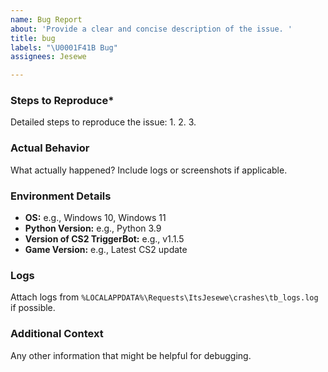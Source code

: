 ```yaml
---
name: Bug Report
about: 'Provide a clear and concise description of the issue. '
title: bug
labels: "\U0001F41B Bug"
assignees: Jesewe

---
```


### Steps to Reproduce*
Detailed steps to reproduce the issue:
1. 
2. 
3. 

### Actual Behavior
What actually happened? Include logs or screenshots if applicable.

### Environment Details
- **OS:**  e.g., Windows 10, Windows 11 
- **Python Version:** e.g., Python 3.9 
- **Version of CS2 TriggerBot:** e.g., v1.1.5
- **Game Version:** e.g., Latest CS2 update

### Logs
Attach logs from `%LOCALAPPDATA%\Requests\ItsJesewe\crashes\tb_logs.log` if possible.

### Additional Context
Any other information that might be helpful for debugging.
